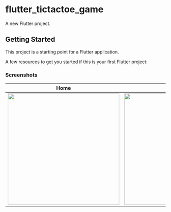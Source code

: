 # flutter_tictactoe_game

A new Flutter project.

## Getting Started

This project is a starting point for a Flutter application.

A few resources to get you started if this is your first Flutter project:

### Screenshots

| Home                                                                                                                                      | Play1                                                                                                                                        | Play2                                                                                                                                      | Play3                                                                                                                                      | History List                                                                                                                                          | History Detail                                                                                                                                         |
| ------------------------------------------------------------------------------------------------------------------------------------------ | ------------------------------------------------------------------------------------------------------------------------------------------- | ------------------------------------------------------------------------------------------------------------------------------------------- | ------------------------------------------------------------------------------------------------------------------------------------------- | ------------------------------------------------------------------------------------------------------------------------------------------------ | ------------------------------------------------------------------------------------------------------------------------------------------------- |
| <img src="https://github.com/PhaiWisit/Flutter-TicTacToe-Game/blob/main/screenshorts/s1.png?raw=true" width="350"> | <img src="https://github.com/PhaiWisit/Flutter-TicTacToe-Game/blob/main/screenshorts/s2.png?raw=true" width="350"> | <img src="https://github.com/PhaiWisit/Flutter-TicTacToe-Game/blob/main/screenshorts/s3.png?raw=true" width="350"> | <img src="https://github.com/PhaiWisit/Flutter-TicTacToe-Game/blob/main/screenshorts/s4.png?raw=true" width="350"> | <img src="https://github.com/PhaiWisit/Flutter-TicTacToe-Game/blob/main/screenshorts/s5.png?raw=true" width="350"> | <img src="https://github.com/PhaiWisit/Flutter-TicTacToe-Game/blob/main/screenshorts/s6.png?raw=true" width="350"> |
